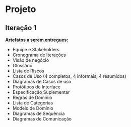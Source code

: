 # Projeto

## Iteração 1

<b>Artefatos a serem entregues:</b>

* Equipe e Stakeholders
* Cronograma de Iterações
* Visão de negócio
* Glossário
* Lista de Riscos
* Casos de Uso (4 completos, 4 informais, 4 resumidos)
* Diagramas de Casos de uso
* Protótipos de Interface
* Especificação Suplementar
* Regras de Domínio
* Lista de Categorias
* Modelo de Domínio
* Diagramas de Sequência
* Diagramas de Comunicação
